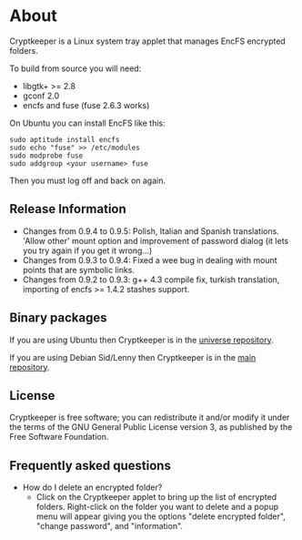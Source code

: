 # About

Cryptkeeper is a Linux system tray applet that manages EncFS encrypted folders.

To build from source you will need:

* libgtk+ >= 2.8
* gconf 2.0
* encfs and fuse (fuse 2.6.3 works)

On Ubuntu you can install EncFS like this:

```
sudo aptitude install encfs
sudo echo "fuse" >> /etc/modules
sudo modprobe fuse
sudo addgroup <your username> fuse
```

Then you must log off and back on again.

## Release Information

* Changes from 0.9.4 to 0.9.5: Polish, Italian and Spanish translations. 'Allow other' mount option and improvement of password dialog (it lets you try again if you get it wrong...)
* Changes from 0.9.3 to 0.9.4: Fixed a wee bug in dealing with mount points that are symbolic links.
* Changes from 0.9.2 to 0.9.3: g++ 4.3 compile fix, turkish translation, importing of encfs >= 1.4.2 stashes support.

## Binary packages

If you are using Ubuntu then Cryptkeeper is in the [universe repository](http://archive.ubuntu.com/ubuntu/pool/universe/c/cryptkeeper/).

If you are using Debian Sid/Lenny then Cryptkeeper is in the [main repository](http://ftp.debian.org/debian/pool/main/c/cryptkeeper/).

## License

Cryptkeeper is free software; you can redistribute it and/or modify it under the terms of the GNU General Public License version 3, as published by the Free Software Foundation.

## Frequently asked questions

* How do I delete an encrypted folder?
  * Click on the Cryptkeeper applet to bring up the list of encrypted folders. Right-click on the folder you want to delete and a popup menu will appear giving you the options "delete encrypted folder", "change password", and "information".
